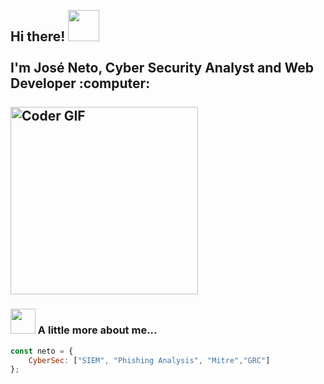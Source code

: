  <h2 align="left">
 <abc>
  <br>Hi there! <img src="https://i.giphy.com/media/v1.Y2lkPTc5MGI3NjExZWliZDU0YnZyc2ZyemZhMmg1cXlheHZwM3JjaGM1N2tldTcxcWpvdiZlcD12MV9pbnRlcm5hbF9naWZfYnlfaWQmY3Q9dHM/ksE9feSa2b4V2GYwY4/giphy.gif" width="50"><br>
  <br> I'm José Neto, Cyber Security Analyst and Web Developer :computer:<br>
  <br>
    <img src="https://media.giphy.com/media/iIqmM5tTjmpOB9mpbn/giphy.gif?cid=ecf05e470trpxylpafeb0obu0j77k8kub68qxbb81l9ecc4c&ep=v1_gifs_related&rid=giphy.gif&ct=g" alt="Coder GIF" width="300">
 </abc>
</h2> 


### <img src="https://i.giphy.com/media/v1.Y2lkPTc5MGI3NjExZmljMG9lMnk5OXljZ21qZXFsaHJsZnp5bjFibDVyZm94cXl2MG93MCZlcD12MV9pbnRlcm5hbF9naWZfYnlfaWQmY3Q9cw/xLpr05o0hieufKfQI6/giphy.gif" width="40"> A little more about me...  

```javascript
const neto = {
    CyberSec: ["SIEM", "Phishing Analysis", "Mitre","GRC"]
};
```

